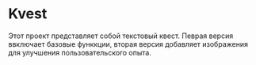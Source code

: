 # Kvest
Этот проект представляет собой текстовый квест. Певрая версия ввключает базовые функкции, вторая версия добавляет изображения для улучшения пользовательского опыта. 
